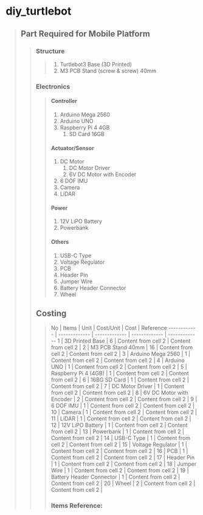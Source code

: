 # diy_turtlebot

> ## Part Required for Mobile Platform
>> ### Structure
>>> 1. Turtlebot3 Base (3D Printed)
>>> 2. M3 PCB Stand (screw & screw) 40mm
>> ### Electronics
>>> #### Controller
>>> 1. Arduino Mega 2560
>>> 2. Arduino UNO
>>> 2. Raspberry Pi 4 4GB
>>> 	1. SD Card 16GB
>>> #### Actuator/Sensor
>>> 1. DC Motor
>>> 	1. DC Motor Driver
>>> 	2. 6V DC Motor with Encoder
>>> 2. 6 DOF IMU
>>> 3. Camera
>>> 4. LiDAR
>>> #### Power
>>> 1. 12V LiPO Battery
>>> 2. Powerbank
>>> #### Others
>>> 1. USB-C Type
>>> 2. Voltage Regulator
>>> 3. PCB
>>> 4. Header Pin
>>> 5. Jumper Wire
>>> 6. Battery Header Connector
>>> 7. Wheel
>> ## Costing
>>> No | Items | Unit | Cost/Unit | Cost | Reference
>>> ------------ | ------------- | ------------- | ------------- | -------------
>>> 1 | 3D Printed Base | 6 | Content from cell 2 | Content from cell 2 | 
>>> 2 | M3 PCB Stand 40mm | 16 | Content from cell 2 | Content from cell 2 | 
>>> 3 | Arduino Mega 2560 | 1 | Content from cell 2 | Content from cell 2 | 
>>> 4 | Arduino UNO | 1 | Content from cell 2 | Content from cell 2 | 
>>> 5 | Raspberry Pi 4 (4GB) | 1 | Content from cell 2 | Content from cell 2 | 
>>> 6 | 16BG SD Card | 1 | Content from cell 2 | Content from cell 2 | 
>>> 7 | DC Motor Driver | 1 | Content from cell 2 | Content from cell 2 | 
>>> 8 | 6V DC Motor with Encoder | 2 | Content from cell 2 | Content from cell 2 | 
>>> 9 | 6 DOF IMU | 1 | Content from cell 2 | Content from cell 2 | 
>>> 10 | Camera | 1 | Content from cell 2 | Content from cell 2 | 
>>> 11 | LiDAR | 1 | Content from cell 2 | Content from cell 2 | 
>>> 12 | 12V LiPO Battery | 1 | Content from cell 2 | Content from cell 2 | 
>>> 13 | Powerbank | 1 | Content from cell 2 | Content from cell 2 | 
>>> 14 | USB-C Type | 1 | Content from cell 2 | Content from cell 2 | 
>>> 15 | Voltage Regulator | 1 | Content from cell 2 | Content from cell 2 | 
>>> 16 | PCB | 1 | Content from cell 2 | Content from cell 2 | 
>>> 17 | Header Pin | 1 | Content from cell 2 | Content from cell 2 | 
>>> 18 | Jumper Wire | 1 | Content from cell 2 | Content from cell 2 | 
>>> 19 | Battery Header Connector | 1 | Content from cell 2 | Content from cell 2 | 
>>> 20 | Wheel | 2 | Content from cell 2 | Content from cell 2 | 
>>> ### Items Reference:

